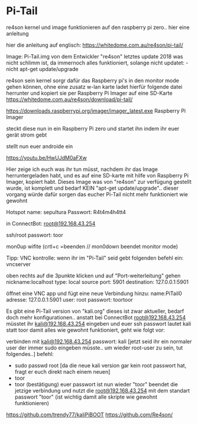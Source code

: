 # Pi-Tail
re4son kernel und image funktionieren auf den raspberry pi zero.. hier eine anleitung

hier die anleitung auf englisch:
https://whitedome.com.au/re4son/pi-tail/

Image: Pi-Tail.img von dem Entwickler "re4son"
letztes update 2018
was nicht schlimm ist, da immernoch alles funktioniert, solange nicht updatet:
-nicht apt-get update/upgrade

re4son sein kernel sorgr dafür das Raspberry pi's in den monitor mode
gehen können, ohne eine zusatz w-lan karte
ladet hierfür folgende datei herrunter und kopiert sie
per Raspberry Pi Imager auf eine SD-Karte
https://whitedome.com.au/re4son/download/pi-tail/

https://downloads.raspberrypi.org/imager/imager_latest.exe
Raspberry Pi Imager

steckt diese nun in ein Raspberry Pi zero und startet ihn
indem ihr euer gerät strom gebt

stellt nun euer androide  ein

https://youtu.be/HwUJdM0aFXw

Hier zeige ich euch was ihr tun müsst, nachdem ihr das Image herruntergeladen habt, und es auf eine SD-karte mit hilfe von Raspberry Pi Imager, kopiert habt.
Dieses Image was von "re4son" zur verfügung gestellt wurde, ist komplett und bedarf KEIN "apt-get update/upgrade".. dieser vorgang würde dafür sorgen das eucher Pi-Tail nicht mehr funktioniert wie gewohnt

Hotspot name:
sepultura
Passwort:
R4t4m4h4tt4

in ConnectBot:
root@192.168.43.254

ssh/root passwort:
toor

mon0up
wifite
(crtl+c =beenden // mon0down beendet monitor mode)

Tipp: VNC kontrolle:
wenn ihr im "Pi-Tail" seid
gebt folgenden befehl ein:
vncserver

oben rechts auf die 3punkte klicken und auf "Port-weiterleitung" gehen
nickname:localhost
type: local
source port: 5901
destination: 127.0.0.1:5901

öffnet eine VNC app und fügt eine neue Verbindung hinzu:
name:PiTail0
adresse: 127.0.0.1:5901
user: root
passwort: toortoor


Es gibt eine Pi-Tail version von "kali.org"
dieses ist zwar aktueller, bedarf doch mehr konfigurationen..
anstatt bei ConnectBot root@192.168.43.254 müsstet ihr kali@192.168.43.254 eingeben und euer ssh passwort lautet kali statt toor
damit alles wie gewohnt funktioniert, geht wie folgt vor:

verbinden mit kali@192.168.43.254
passwort: kali
[jetzt seid ihr ein normaler user der immer sudo eingeben müsste.. um wieder root-user zu sein, tut folgendes..]
befehl:
- sudo passwd root
[da die neue kali version gar kein root passwort hat, fragt er euch direkt nach einem neuen]
- toor
- toor (bestätigung)
euer passwort ist nun wieder "toor"
beendet die jetzige verbindung und nutzt die root@192.168.43.254 mit dem standart passwort "toor"
(ist wichtig damit alle skripte wie gewohnt funktionieren)

https://github.com/trendy77/kaliPiBOOT
https://github.com/Re4son/
